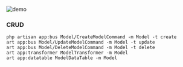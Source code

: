 ![demo](https://user-images.githubusercontent.com/3720473/81761547-7d9d8000-94ca-11ea-8d3f-51b53a5c746b.gif)

### CRUD

```
php artisan app:bus Model/CreateModelCommand -m Model -t create
art app:bus Model/UpdateModelCommand -m Model -t update
art app:bus Model/DeleteModelCommand -m Model -t delete
art app:transformer ModelTransformer -m Model
art app:datatable ModelDataTable -m Model
```
